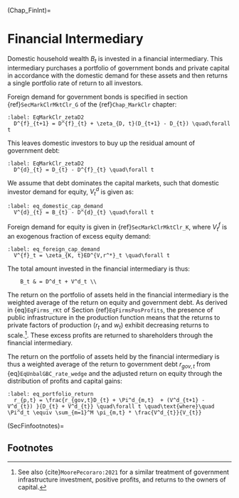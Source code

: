 
(Chap_FinInt)=

# Financial Intermediary

Domestic household wealth $B_{t}$ is invested in a financial intermediary. This intermediary purchases a portfolio of government bonds and private capital in accordance with the domestic demand for these assets and then returns a single portfolio rate of return to all investors.

Foreign demand for government bonds is specified in section {ref}`SecMarkClrMktClr_G` of the {ref}`Chap_MarkClr` chapter:

  ```{math}
  :label: EqMarkClr_zetaD2
    D^{f}_{t+1} = D^{f}_{t} + \zeta_{D, t}(D_{t+1} - D_{t}) \quad\forall t
  ```

This leaves domestic investors to buy up the residual amount of government debt:

  ```{math}
  :label: EqMarkClr_zetaD2
    D^{d}_{t} = D_{t} - D^{f}_{t} \quad\forall t
  ```

We assume that debt dominates the capital markets, such that domestic investor demand for equity, $V^{d}_{t}$ is given as:

  ```{math}
  :label: eq_domestic_cap_demand
    V^{d}_{t} = B_{t} - D^{d}_{t} \quad\forall t
  ```

Foreign demand for equity is given in {ref}`SecMarkClrMktClr_K`, where $V^{f}_{t}$ is an exogenous fraction of excess equity demand:

  ```{math}
  :label: eq_foreign_cap_demand
    V^{f}_t = \zeta_{K, t}ED^{V,r^*}_t \quad\forall t
  ```

The total amount invested in the financial intermediary is thus:

```{math}
    B_t & = D^d_t + V^d_t \\
```

The return on the portfolio of assets held in the financial intermediary is the weighted average of the return on equity and government debt. As derived in {eq}`EqFirms_rKt` of Section {ref}`EqFirmsPosProfits`, the presence of public infrastructure in the production function means that the returns to private factors of production ($r_t$ and $w_t$) exhibit decreasing returns to scale.[^MoorePecoraro]. These excess profits are returned to shareholders through the financial intermediary.

The return on the portfolio of assets held by the financial intermediary is thus a weighted average of the return to government debt $r_{gov,t}$ from {eq}`EqUnbalGBC_rate_wedge` and the adjusted return on equity through the distribution of profits and capital gains:

```{math}
:label: eq_portfolio_return
  r_{p,t} = \frac{r_{gov,t}D_{t} + \Pi^d_{m,t}  + (V^d_{t+1} - V^d_{t}) }{D_{t} + V^d_{t}} \quad\forall t \quad\text{where}\quad \Pi^d_t \equiv \sum_{m=1}^M \pi_{m,t} * \frac{V^d_{t}}{V_{t}}
```

(SecFinfootnotes)=
## Footnotes

  [^MoorePecoraro]: See also {cite}`MoorePecoraro:2021` for a similar treatment of government infrastructure investment, positive profits, and returns to the owners of capital.
